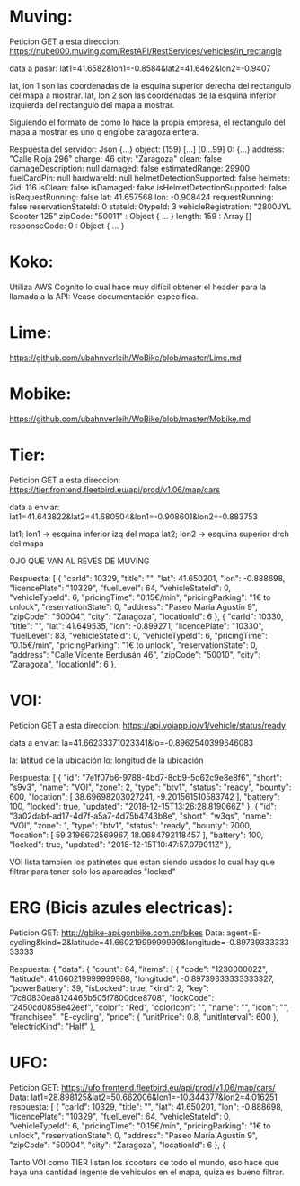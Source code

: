 # Muving:
Peticion GET a esta direccion:
https://nube000.muving.com/RestAPI/RestServices/vehicles/in_rectangle

data a pasar: lat1=41.6582&lon1=-0.8584&lat2=41.6462&lon2=-0.9407

lat, lon 1 son las coordenadas de la esquina superior derecha del rectangulo del mapa a mostrar.
lat, lon 2 son las coordenadas de la esquina inferior izquierda del rectangulo del mapa a mostrar.

Siguiendo el formato de como lo hace la propia empresa, el rectangulo del mapa a mostrar es uno q englobe zaragoza entera.

Respuesta del servidor:
Json
{…}
	object: (159) […]
		[0…99]
			0: {…}
				address: "Calle Rioja 296"
				charge: 46
				city: "Zaragoza"
				clean: false
				damageDescription: null
				damaged: false
				estimatedRange: 29900
				fuelCardPin: null
				hardwareId: null
				helmetDetectionSupported: false
				helmets: 2id: 116
				isClean: false
				isDamaged: false
				isHelmetDetectionSupported: false
				isRequestRunning: false
				lat: 41.657568
				lon: -0.908424
				requestRunning: false
				reservationStateId: 0
				stateId: 0typeId: 3
				vehicleRegistration: "2800JYL Scooter 125"
				zipCode: "50011"
				<prototype>: Object { … }
			length: 159
			<prototype>: Array []
		responseCode: 0
		<prototype>: Object { … }


# Koko:
Utiliza AWS Cognito lo cual hace muy dificil obtener el header para la llamada a la API:
Vease documentación específica.

# Lime:
https://github.com/ubahnverleih/WoBike/blob/master/Lime.md

# Mobike:
https://github.com/ubahnverleih/WoBike/blob/master/Mobike.md

# Tier:
Peticion GET a esta direccion:
https://tier.frontend.fleetbird.eu/api/prod/v1.06/map/cars

data a enviar: lat1=41.643822&lat2=41.680504&lon1=-0.908601&lon2=-0.883753

lat1; lon1 -> esquina inferior izq del mapa
lat2; lon2 -> esquina superior drch del mapa

OJO QUE VAN AL REVES DE MUVING

Respuesta:
[
    {
        "carId": 10329,
        "title": "",
        "lat": 41.650201,
        "lon": -0.888698,
        "licencePlate": "10329",
        "fuelLevel": 64,
        "vehicleStateId": 0,
        "vehicleTypeId": 6,
        "pricingTime": "0.15€/min",
        "pricingParking": "1€ to unlock",
        "reservationState": 0,
        "address": "Paseo María Agustín 9",
        "zipCode": "50004",
        "city": "Zaragoza",
        "locationId": 6
    },
    {
        "carId": 10330,
        "title": "",
        "lat": 41.649535,
        "lon": -0.899271,
        "licencePlate": "10330",
        "fuelLevel": 83,
        "vehicleStateId": 0,
        "vehicleTypeId": 6,
        "pricingTime": "0.15€/min",
        "pricingParking": "1€ to unlock",
        "reservationState": 0,
        "address": "Calle Vicente Berdusán 46",
        "zipCode": "50010",
        "city": "Zaragoza",
        "locationId": 6
    },

# VOI:
Peticion GET a esta direccion:
https://api.voiapp.io/v1/vehicle/status/ready

data a enviar: la=41.66233371023341&lo=-0.8962540399646083

la: latitud de la ubicación
lo: longitud de la ubicación

Respuesta:
[
    {
        "id": "7e1f07b6-9788-4bd7-8cb9-5d62c9e8e8f6",
        "short": "s9v3",
        "name": "VOI",
        "zone": 2,
        "type": "btv1",
        "status": "ready",
        "bounty": 600,
        "location": [
            38.69698203027241,
            -9.201561510583742
        ],
        "battery": 100,
        "locked": true,
        "updated": "2018-12-15T13:26:28.819066Z"
    },
    {
        "id": "3a02dabf-ad17-4d7f-a5a7-4d75b4743b8e",
        "short": "w3qs",
        "name": "VOI",
        "zone": 1,
        "type": "btv1",
        "status": "ready",
        "bounty": 7000,
        "location": [
            59.3196672569967,
            18.0684792118457
        ],
        "battery": 100,
        "locked": true,
        "updated": "2018-12-15T10:47:57.079011Z"
    },

VOI lista tambien los patinetes que estan siendo usados lo cual hay que filtrar para tener solo los aparcados  "locked"

# ERG (Bicis azules electricas):
Peticion GET: http://gbike-api.gonbike.com.cn/bikes
Data: agent=E-cycling&kind=2&latitude=41.66021999999999&longitude=-0.8973933333333333

Respuesta:
{
    "data": {
        "count": 64,
        "items": [
            {
                "code": "1230000022",
                "latitude": 41.660219999999988,
                "longitude": -0.89739333333333327,
                "powerBattery": 39,
                "isLocked": true,
                "kind": 2,
                "key": "7c80830ea8124465b505f7800dce8708",
                "lockCode": "2450cd0858e42eef",
                "color": "Red",
                "colorIcon": "",
                "name": "",
                "icon": "",
                "franchisee": "E-cycling",
                "price": {
                    "unitPrice": 0.8,
                    "unitInterval": 600
                },
                "electricKind": "Half"
            },
	    
# UFO:
Peticion GET: https://ufo.frontend.fleetbird.eu/api/prod/v1.06/map/cars/
Data: lat1=28.898125&lat2=50.662006&lon1=-10.344377&lon2=4.016251
respuesta:
[
    {
        "carId": 10329,
        "title": "",
        "lat": 41.650201,
        "lon": -0.888698,
        "licencePlate": "10329",
        "fuelLevel": 64,
        "vehicleStateId": 0,
        "vehicleTypeId": 6,
        "pricingTime": "0.15€/min",
        "pricingParking": "1€ to unlock",
        "reservationState": 0,
        "address": "Paseo María Agustín 9",
        "zipCode": "50004",
        "city": "Zaragoza",
        "locationId": 6
    },
    {
    
Tanto VOI como TIER listan los scooters de todo el mundo, eso hace que haya una cantidad ingente de vehiculos en el mapa, quiza es bueno filtrar.

